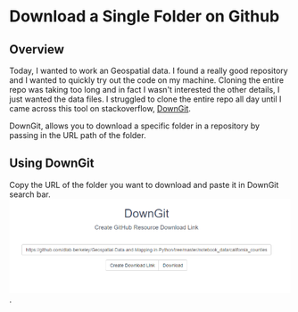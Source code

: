 # Download a Single Folder on Github
## Overview
Today, I wanted to work an Geospatial data. I found a really good repository and I wanted to quickly try out the code on my machine.
Cloning the entire repo was taking too long and in fact I wasn't interested the other details, I just wanted the data files. I struggled to 
clone the entire repo all day until I came across this tool on stackoverflow, [DownGit](https://minhaskamal.github.io/DownGit).

DownGit, allows you to download a specific folder in a repository by passing in the URL path of the folder.

## Using DownGit
Copy the URL of the folder you want to download and paste it in DownGit search bar.
![Downloading Repository Folder](/_images/downgit.PNG "Downloading Repository Folder").
